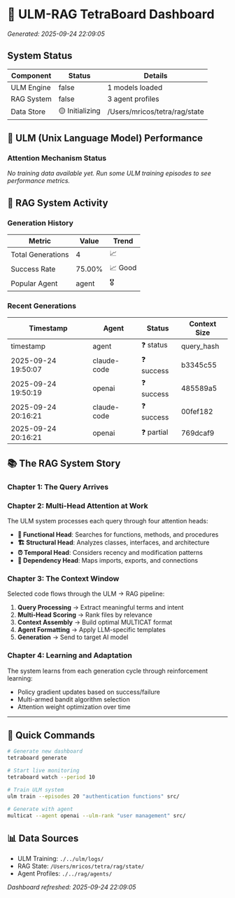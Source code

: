 # 🧠 ULM-RAG TetraBoard Dashboard

*Generated: 2025-09-24 22:09:05*

## System Status

| Component | Status | Details |
|-----------|--------|---------|
| ULM Engine | false |        1 models loaded |
| RAG System | false |        3 agent profiles |
| Data Store | 🟡 Initializing | /Users/mricos/tetra/rag/state |

## 🎯 ULM (Unix Language Model) Performance

### Attention Mechanism Status
*No training data available yet. Run some ULM training episodes to see performance metrics.*

## 🤖 RAG System Activity

### Generation History
| Metric | Value | Trend |
|--------|-------|-------|
| Total Generations |        4 | 📈 |
| Success Rate | 75.00% | 📈 Good |
| Popular Agent | agent | 🎖️ |

### Recent Generations
| Timestamp | Agent | Status | Context Size |
|-----------|-------|--------|--------------|
| timestamp | agent | ❓ status|query_hash | context_sizek tokens |
| 2025-09-24 19:50:07 | claude-code | ❓ success|b3345c55 | 45000k tokens |
| 2025-09-24 19:50:19 | openai | ❓ success|485589a5 | 32000k tokens |
| 2025-09-24 20:16:21 | claude-code | ❓ success|00fef182 | 45000k tokens |
| 2025-09-24 20:16:21 | openai | ❓ partial|769dcaf9 | 28000k tokens |

## 📚 The RAG System Story

### Chapter 1: The Query Arrives
### Chapter 2: Multi-Head Attention at Work

The ULM system processes each query through four attention heads:

- **🎯 Functional Head**: Searches for functions, methods, and procedures
- **🏗️ Structural Head**: Analyzes classes, interfaces, and architecture
- **⏰ Temporal Head**: Considers recency and modification patterns
- **🔗 Dependency Head**: Maps imports, exports, and connections

### Chapter 3: The Context Window

Selected code flows through the ULM → RAG pipeline:

1. **Query Processing** → Extract meaningful terms and intent
2. **Multi-Head Scoring** → Rank files by relevance
3. **Context Assembly** → Build optimal MULTICAT format
4. **Agent Formatting** → Apply LLM-specific templates
5. **Generation** → Send to target AI model

### Chapter 4: Learning and Adaptation

The system learns from each generation cycle through reinforcement learning:
- Policy gradient updates based on success/failure
- Multi-armed bandit algorithm selection
- Attention weight optimization over time

---

## 🔧 Quick Commands

```bash
# Generate new dashboard
tetraboard generate

# Start live monitoring
tetraboard watch --period 10

# Train ULM system
ulm train --episodes 20 "authentication functions" src/

# Generate with agent
multicat --agent openai --ulm-rank "user management" src/
```

## 📊 Data Sources

- ULM Training: `./../ulm/logs/`
- RAG State: `/Users/mricos/tetra/rag/state/`
- Agent Profiles: `./../rag/agents/`

*Dashboard refreshed: 2025-09-24 22:09:05*
